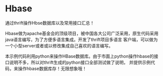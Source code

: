 # Hbase
通过thrift操作Hbse数据库以及常用接口汇总！

Hbase做为apache基金会的顶级项目，被中国各大公司广泛采用，原生代码采用java语言编写，为了方便多语言集成。开发了thrift项目多语言
客户端，可以做为一个小型server或者或以修改集成自己喜欢的语言编写。

本示例代码利用python来操作HBase数据库。由于市面上python操作hbase的接口说明不多，所以对thrift生成的python接口全部测试做了说明，
并提供示例代码，来操作hbase数据库存！无限想象哦！
